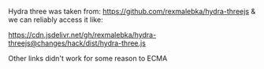 Hydra three was taken from: https://github.com/rexmalebka/hydra-threejs & we can
reliably access it like:

https://cdn.jsdelivr.net/gh/rexmalebka/hydra-threejs@changes/hack/dist/hydra-three.js

Other links didn't work for some reason to ECMA
